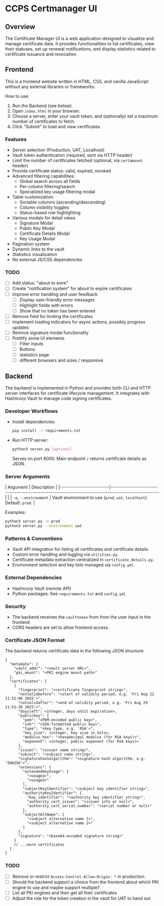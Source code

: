 # CCPS Certmanager UI

## Overview

The Certificate Manager UI is a web application designed to visualize and manage certificate data. It provides functionalities to list certificates, view their statuses, set up renewal notifications, and display statistics related to certificate issuance and revocation.

## Frontend

This is a frontend website written in HTML, CSS, and vanilla JavaScript without any external libraries or frameworks.

How to use:
1. Run the Backend (see below).
2. Open `index.html` in your browser.
3. Choose a server, enter your vault token, and (optionally) set a maximum number of certificates to fetch.
4. Click "Submit" to load and view certificates.

### Features

- Server selection (Production, UAT, Localhost)
- Vault token authentication (required, sent via HTTP header)
- Limit the number of certificates fetched (optional, via `certamount` header)
- Provide certificate status: valid, expired, revoked
- Advanced filtering capabilities:
  - Global search across all fields
  - Per-column filtering/search
  - Specialized key usage filtering modal
- Table customization:
  - Sortable columns (ascending/descending)
  - Column visibility toggles
  - Status-based row highlighting
- Various modals for detail views
  - Signature Modal
  - Public Key Modal
  - Certificate Details Modal
  - Key Usage Modal
- Pagination system
- Dynamic links to the vault
- Statistics visualization
- No external JS/CSS dependencies

### TODO

- [ ] Add status: "about to exire"
- [ ] Create "notification system" for about to expire certificates
- [ ] Improve error handling and user feedback
  - [ ] Display user-friendly error messages
  - [ ] Highlight fields with errors
  - [ ] Show that no token has been entered
- [ ] Remove field for limiting the certificates
- [ ] Implement loading indicators for async actions, possibly progress updates
- [ ] Remove signature modal functionality
- [ ] Prettify some UI elements
  - [ ] Filter inputs
  - [ ] Buttons
  - [ ] statistics page
  - [ ] different browsers and sizes / responsive

## Backend

The backend is implemented in Python and provides both CLI and HTTP server interfaces for certificate lifecycle management. It integrates with Hashicorp Vault to manage code signing certificates.

### Developer Workflows

- Install dependencies:
  ```bash
  pip install -r requirements.txt
  ```

- Run HTTP server:
  ```bash
  python3 server.py [options]
  ```
  Serves on port 8000. Main endpoint `/` returns certificate details as JSON.

### Server Arguments

| Argument                | Description                                                                                          |
|-------------------------|------------------------------------------------------------------------------------------------------|                                                       |
| `-e`, `--environment`   | Vault environment to use (`prod`, `uat`, `localhost`). Default: `prod`.                             |

Examples:
```bash
python3 server.py -e prod
python3 server.py --environment uat
```

### Patterns & Conventions

- Vault API integration for listing all certificates and certificate details.
- Custom error handling and logging via `utilities.py`.
- Certificate metadata extraction centralized in `certificate_details.py`.
- Environment selection and key lists managed via `config.yml`.

### External Dependencies

- Hashicorp Vault (remote API)
- Python packages: See `requirements.txt` and `config.yml`

### Security

- The backend receives the `vaulttoken` from from the user input in the frontend 
- CORS headers are set to allow frontend access.

### Certificate JSON Format

The backend returns certificate data in the following JSON structure:

```jsonc
{
  "metadata": {
    "vault_addr": "<vault server URL>",
    "pki_mount": "<PKI engine mount path>"
  },
  "certificates": [
    {
      "fingerprint": "<certificate fingerprint string>",
      "notvalidbefore": "<start of validity period, e.g. 'Fri Aug 22 11:51:06 2025'>",
      "notvalidafter": "<end of validity period, e.g. 'Fri Aug 29 11:51:36 2025'>",
      "daysleft": <integer, days until expiration>,
      "publickey": {
        "pem": "<PEM-encoded public key>",
        "ssh": "<SSH-formatted public key>",
        "type": "<key type, e.g. 'RSA'>",
        "key_size": <integer, key size in bits>,
        "modulus_hex": "<hexadecimal modulus (for RSA keys)>",
        "exponent": <integer, public exponent (for RSA keys)>
      },
      "issuer": "<issuer name string>",
      "subject": "<subject name string>",
      "signaturehashalgorithm": "<signature hash algorithm, e.g. 'SHA256'>",
      "extensions": {
        "extendedKeyUsage": [
          "<usage1>",
          "<usage2>"
        ],
        "subjectKeyIdentifier": "<subject key identifier string>",
        "authorityKeyIdentifier": {
          "key_identifier": "<authority key identifier string>",
          "authority_cert_issuer": "<issuer info or null>",
          "authority_cert_serial_number": "<serial number or null>"
        },
        "subjectAltName": [
          "<subject alternative name 1>",
          "<subject alternative name 2>"
        ]
      },
      "signature": "<base64-encoded signature string>"
    }
    // ...more certificates
  ]
}
```

### TODO

- [ ] Remove or restrict `Access-Control-Allow-Origin: *` in production.
- [ ] Should the backend support a choice from the frontend about which PKI engine to use and maybe support multiple?
- [ ] List all PKI engines and then get all their certificates
- [ ] Adjust the role for the token creation in the vault for UAT to hand out